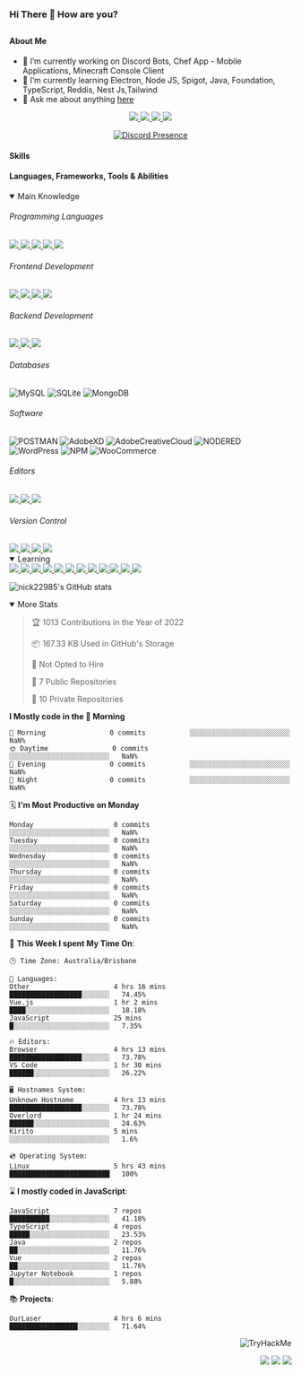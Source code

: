 ### Hi There 👋 How are you?

## <h4>About Me</h4>

- 🔭 I’m currently working on Discord Bots, Chef App - Mobile Applications, Minecraft Console Client
- 🌱 I’m currently learning Electron, Node JS, Spigot, Java, Foundation, TypeScript, Reddis, Nest Js,Tailwind
- 💬 Ask me about anything [here](https://github.com/nick22985/nick22985/issues)

<p align="center">
	<a href="https://discordapp.com/users/221602145462386688">
		<img src="https://img.shields.io/badge/Discord-5865F2.svg?&style=for-the-badge&logo=Discord&logoColor=white"/>
	</a>
	<a href="https://www.youtube.com/channel/UChZvyaTJSq0PweGmTpjPjRw">
		<img src="https://img.shields.io/badge/YouTube-FF0000.svg?&style=for-the-badge&logo=YouTube&logoColor=white"/>
	</a>
	<a href="https://twitter.com/nick22985">
		<img src="https://img.shields.io/badge/Twitter-1DA1F2.svg?&style=for-the-badge&logo=Twitter&logoColor=white"/>
	</a>
	<a href="https://www.npmjs.com/~nick22985">
		<img src="https://img.shields.io/badge/npm-CB3837.svg?&style=for-the-badge&logo=NPM&logoColor=white"/>
	</a>
</p>
<p align="center">
	<a href="https://discord.com/users/221602145462386688" target="_blank" rel="nofollow">
		<img src="https://lanyard-profile-readme.vercel.app/api/221602145462386688?hideStatus=true" alt="Discord Presence" align="center">
	</a>
</p>


<h4>Skills</h4>
<h4>Languages, Frameworks, Tools & Abilities </h4>
<details open="true">
<summary>Main Knowledge</summary>

<h6>Programming Languages</h6>
<a href="">
	<img src="https://img.shields.io/badge/JavaScript-323330.svg?&style=flat-square&logo=javascript&logoColor=%23F7DF1E"/>
</a>
<a href="">
	<img src="https://img.shields.io/badge/PYTHON-3776AB.svg?&style=flat-square&logo=python&logoColor=white"/>
</a>
<a href="">
	<img src="https://img.shields.io/badge/C-3776AB.svg?&style=flat-square&logo=C&logoColor=white"/>
</a>
<a href="">
	<img src="https://img.shields.io/badge/C%23-239120.svg?&style=flat-square&logo=C-Sharp&logoColor=white"/>
</a>
<a href="">
	<img src="https://img.shields.io/badge/.Net-512BD4.svg?&style=flat-square&logo=.NET&logoColor=white"/>
</a>

<h6> Frontend Development </h6>
<a href="">
	<img src="https://img.shields.io/badge/React-61DAFB?style=flat-square&logo=react&logoColor=white"/>
</a>
<a href="">
	<img src="https://img.shields.io/badge/CSS3-%231572B6.svg?&style=flat-square&logo=css3&logoColor=white"/>
</a>
<a href="">
	<img src="https://img.shields.io/badge/HTML5-E34F26.svg?&style=flat-square&logo=html5&logoColor=white"/>
</a>
<a href="">
	<img src="https://img.shields.io/badge/Blazor-512BD4.svg?&style=flat-square&logo=Blazor&logoColor=white"/>
</a>

<h6> Backend Development </h6>
<a href="">
	<img src="https://img.shields.io/badge/NODEJS-339933.svg?&style=flat-square&logo=node.js&logoColor=white"/>
</a>
<a href="">
	<img src="https://img.shields.io/badge/NGINX-269539.svg?&style=flat-square&logo=nginx&logoColor=white"/>
</a>
<a href="">
	<img src="https://img.shields.io/badge/GRAPHQL-E10098.svg?&style=flat-square&logo=graphql&logoColor=white"/>
</a>

<h6> Databases </h6>

![MySQL](https://img.shields.io/badge/MySQL-4479A1.svg?&style=flat-square&logo=mysql&logoColor=white)
![SQLite](https://img.shields.io/badge/SQLite-003B57.svg?&style=flat-square&logo=sqlite&logoColor=white)
![MongoDB](https://img.shields.io/badge/MONGODB-47A248.svg?&style=flat-square&logo=mongodb&logoColor=white)

<h6>Software</h6>

![POSTMAN](https://img.shields.io/badge/Postman-FF6C37.svg?&style=flat-square&logo=postman&logoColor=white)
![AdobeXD](https://img.shields.io/badge/Adobe%20XD-FF61F6.svg?&style=flat-square&logo=Adobe-XD&logoColor=black)
![AdobeCreativeCloud](https://img.shields.io/badge/Adobe%20Creative%20Cloud-DA1F26.svg?&style=flat-square&logo=Adobe-Creative-Cloud&logoColor=white)
![NODERED](https://img.shields.io/badge/node%20red-8F0000.svg?&style=flat-square&logo=node-red&logoColor=white)
![WordPress](https://img.shields.io/badge/Wordpress-21759B.svg?&style=flat-square&logo=wordpress&logoColor=white)
![NPM](https://img.shields.io/badge/npm-CB3837.svg?&style=flat-square&logo=npm&logoColor=white)
![WooCommerce](https://img.shields.io/badge/WooCommerce-96588A.svg?&style=flat-square&logo=WooCommerce&logoColor=white)

<h6> Editors </h6>
<a href="">
	<img src="https://img.shields.io/badge/VSCODE-007ACC.svg?&style=flat-square&logo=visual-studio-code"/>
</a>
<a href="">
	<img src="https://img.shields.io/badge/Visual%20Studio-5C2D91.svg?&style=flat-square&logo=visual-studio"/>
</a>
<a href="">
	<img src="https://img.shields.io/badge/INTELLIJ-000000.svg?&style=flat-square&logo=intellij-idea"/>
</a>

<h6>Version Control</h6>
<a href="">
	<img src="https://img.shields.io/badge/GITHUB-%23121011.svg?&style=flat-square&logo=github&logoColor=white"/>
</a>
<a href="">
	<img src="https://img.shields.io/badge/GITLAB-%23181717.svg?&style=flat-square&logo=gitlab&logoColor=white"/>
</a>
<a href="">
	<img src="https://img.shields.io/badge/GIT-%23F05033.svg?&style=flat-square&logo=git&logoColor=white"/>
</a>
<a href="">
	<img src="https://img.shields.io/badge/-BitBucket-darkblue?style=flat-square&logo=bitbucket"/>
</a>

<!-- <br><br><br><br>

![MicrosoftAzure](https://img.shields.io/badge/Microsoft%20Azure-232F7E?style=flat-square&logo=microsoft-azure)
![GoogleCloud](https://img.shields.io/badge/Google%20Cloud-black?style=flat-square&logo=google-cloud)
![DigitalOcean](https://img.shields.io/badge/-Digital%20Ocean-darkblue?style=flat-square&logo=digitalocean)
![Heroku](https://img.shields.io/badge/-Heroku-430098?style=flat-square&logo=heroku)
![RaspberryPi](https://img.shields.io/badge/-Raspberry%20Pi-C51A4A?style=flat-square&logo=Raspberry-Pi)
![LINUX](https://img.shields.io/badge/LINUX-FCC624?style=flat-square-square&logo=linux&logoColor=black) -->

</details>
<details open="true">
<summary>Learning</summary>
<a href="">
	<img src="(https://img.shields.io/badge/JAVA-007396.svg?&style=flat-square&logo=java&logoColor=white"/>
</a>	
<a href="">
	<img src="https://img.shields.io/badge/TYPESCRIPT-%23007ACC.svg?&style=flat-square&logo=typescript&logoColor=white"/>
</a>	
<a href="">
	<img src="https://img.shields.io/badge/FIREBASE-FFCA28.svg?&style=flat-square&logo=firebase&logoColor=black"/>
</a>		
<a href="">
	<img src="https://img.shields.io/badge/KUBERNETES-326CE5.svg?&style=flat-square&logo=kubernetes&logoColor=white"/>
</a>	
<a href="">
	<img src="https://img.shields.io/badge/GITHUB%20ACTIONS-2088FF.svg?&style=flat-square&logo=github-actions&logoColor=white"/>
</a>	
<a href="">
	<img src="https://img.shields.io/badge/AMAZON%20AWS-232F3E.svg?&style=flat-square&logo=amazon-aws&logoColor=white"/>
</a>		
<a href="">
	<img src="https://img.shields.io/badge/JQUERY-0769AD.svg?&style=flat-square&logo=jquery&logoColor=white"/>
</a>	
<a href="">
	<img src="https://img.shields.io/badge/PHP-777BB4.svg?&style=flat-square&logo=php&logoColor=white"/>
</a>		
<a href="">
	<img src="https://img.shields.io/badge/DOCKER-2496ED.svg?&style=flat-square&logo=docker&logoColor=white"/>
</a>		
<a href="">
	<img src="https://img.shields.io/badge/Vue.js-4FC08D?style=flat-square&logo=Vue.js&logoColor=white"/>
</a>
<a href="">
	<img src="https://img.shields.io/badge/vuetify-1867C0?style=flat-square&logo=vuetify"/>
</a>
<a href="">
	<img src="https://img.shields.io/badge/bootstrap-7952B3?style=flat-square&logo=bootstrap&logoColor=white"/>
</a>	
<!--webpack-->
<!--babel-->
<!--Express-->
<!--NextJS-->
<!--ReactNative-->
<!-- AI/ML -->
<!-- Tensorflow -->
<!-- Reddis -->
<!-- Cassendra -->
<!-- sqlLite -->
<!-- d3js -->
<!-- chartjs -->

<!-- 		Devops -->
<!-- docker -->
<!-- gcp -->
<!-- kubernetes -->
<!-- bash -->
<!-- azure -->

<!-- 			Backend as a serveice -->
<!-- firebase -->

<!-- 			Frameworks -->
<!-- dotnet -->
<!-- electron -->

<!-- 			Testing -->
<!-- Cypress -->
<!-- jest -->
<!-- mocha -->

</details>

![nick22985's GitHub stats](https://github-readme-stats.vercel.app/api?username=nick22985&count_private=true&show_icons=true&theme=github_dark)

<details open="false">
<summary>More Stats</summary>

<!--START_SECTION:devStats-->
> 🏆 1013 Contributions in the Year of 2022
>
> 📦 167.33 KB Used in GitHub's Storage
>
> 🚫 Not Opted to Hire
>
> 📖 7 Public Repositories
>
> 🔐 10 Private Repositories

**I Mostly code in the 🌅 Morning**
```text
🌅 Morning                0 commits           ░░░░░░░░░░░░░░░░░░░░░░░░░   NaN%
🌞 Daytime                0 commits           ░░░░░░░░░░░░░░░░░░░░░░░░░   NaN%
🌆 Evening                0 commits           ░░░░░░░░░░░░░░░░░░░░░░░░░   NaN%
🌙 Night                  0 commits           ░░░░░░░░░░░░░░░░░░░░░░░░░   NaN%
```
🗓️ **I'm Most Productive on Monday**
```text
Monday                    0 commits           ░░░░░░░░░░░░░░░░░░░░░░░░░   NaN%
Tuesday                   0 commits           ░░░░░░░░░░░░░░░░░░░░░░░░░   NaN%
Wednesday                 0 commits           ░░░░░░░░░░░░░░░░░░░░░░░░░   NaN%
Thursday                  0 commits           ░░░░░░░░░░░░░░░░░░░░░░░░░   NaN%
Friday                    0 commits           ░░░░░░░░░░░░░░░░░░░░░░░░░   NaN%
Saturday                  0 commits           ░░░░░░░░░░░░░░░░░░░░░░░░░   NaN%
Sunday                    0 commits           ░░░░░░░░░░░░░░░░░░░░░░░░░   NaN%
```
🚀 **This Week I spent My Time On**:
```text
🕒 Time Zone: Australia/Brisbane

💬 Languages:
Other                     4 hrs 16 mins       ██████████████████░░░░░░░   74.45%
Vue.js                    1 hr 2 mins         ████░░░░░░░░░░░░░░░░░░░░░   18.18%
JavaScript                25 mins             █░░░░░░░░░░░░░░░░░░░░░░░░   7.35%

🔥 Editors:
Browser                   4 hrs 13 mins       ██████████████████░░░░░░░   73.78%
VS Code                   1 hr 30 mins        ██████░░░░░░░░░░░░░░░░░░░   26.22%

🖥️ Hostnames System:
Unknown Hostname          4 hrs 13 mins       ██████████████████░░░░░░░   73.78%
Overlord                  1 hr 24 mins        ██████░░░░░░░░░░░░░░░░░░░   24.63%
Kirito                    5 mins              ░░░░░░░░░░░░░░░░░░░░░░░░░   1.6%

💿 Operating System:
Linux                     5 hrs 43 mins       █████████████████████████   100%
```
⌛ **I mostly coded in JavaScript**:
```text
JavaScript                7 repos             ██████████░░░░░░░░░░░░░░░   41.18%
TypeScript                4 repos             █████░░░░░░░░░░░░░░░░░░░░   23.53%
Java                      2 repos             ██░░░░░░░░░░░░░░░░░░░░░░░   11.76%
Vue                       2 repos             ██░░░░░░░░░░░░░░░░░░░░░░░   11.76%
Jupyter Notebook          1 repos             █░░░░░░░░░░░░░░░░░░░░░░░░   5.88%
```
📚 **Projects**:
```text
OurLaser                  4 hrs 6 mins        █████████████████░░░░░░░░   71.64%
```
<!--END_SECTION:devStats-->
</details>
<p align="right">
    <img src="https://tryhackme-badges.s3.amazonaws.com/nick22985.png" alt="TryHackMe">
</p>
<p align="right">
    <img src="https://www.codewars.com/users/nick22985/badges/micro"/>
    <img src="https://wakatime.com/badge/user/06ef56ec-e763-432c-a1cc-83e10de5b5a3.svg"/>
    <img src="https://badges.pufler.dev/visits/nick22985/nick22985?color=black&logo=github" />
</p>
